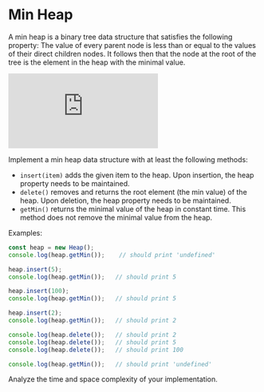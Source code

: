 # Min Heap 

A min heap is a binary tree data structure that satisfies the following property: The value of every parent node is less than or equal to the values of their direct children nodes. It follows then that the node at the root of the tree is the element in the heap with the minimal value. 

![min heap](https://www.tutorialspoint.com/data_structures_algorithms/heap_data_structure.htm)

Implement a min heap data structure with at least the following methods:

 - `insert(item)` adds the given item to the heap. Upon insertion, the heap property needs to be maintained.
 - `delete()` removes and returns the root element (the min value) of the heap. Upon deletion, the heap property needs to be maintained.
 - `getMin()` returns the minimal value of the heap in constant time. This method does not remove the minimal value from the heap.

Examples:
```js
const heap = new Heap();
console.log(heap.getMin());    // should print 'undefined'

heap.insert(5);
console.log(heap.getMin());   // should print 5

heap.insert(100);
console.log(heap.getMin());   // should print 5

heap.insert(2);
console.log(heap.getMin());   // should print 2

console.log(heap.delete());   // should print 2
console.log(heap.delete());   // should print 5
console.log(heap.delete());   // should print 100

console.log(heap.getMin());   // should print 'undefined'
```

Analyze the time and space complexity of your implementation.
